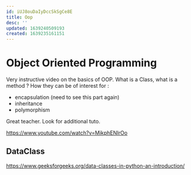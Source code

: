 ```yaml
---
id: iUJ8ouDaIyDccSkSgCe8E
title: Oop
desc: ''
updated: 1639240509193
created: 1639235161151
---
```

# Object Oriented Programming


Very instructive video on the basics of OOP.
What is a Class, what is a method ?
How they can be of interest for : 
- encapsulation (need to see this part again)
- inheritance
- polymorphism

Great teacher. Look for additional tuto.


https://www.youtube.com/watch?v=MikphENIrOo


## DataClass

https://www.geeksforgeeks.org/data-classes-in-python-an-introduction/



